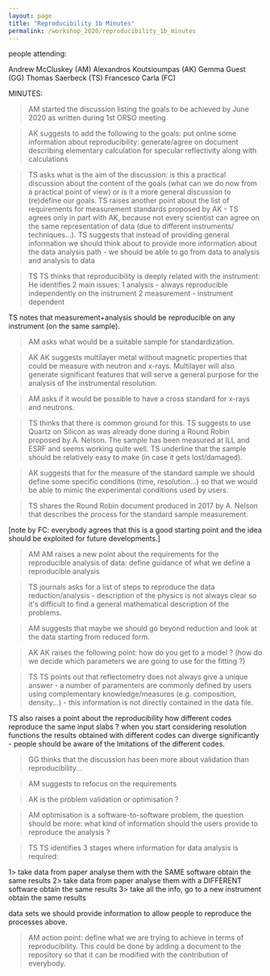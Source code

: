 ```yaml
---
layout: page
title: "Reproducibility 1b Minutes"
permalink: /workshop_2020/reproducibility_1b_minutes
---
```


people attending:

Andrew McCluskey (AM)
Alexandros Koutsioumpas (AK)
Gemma Guest (GG)
Thomas Saerbeck (TS)
Francesco Carla (FC)


MINUTES:

> AM
started the discussion listing the goals to be achieved by June 2020 as written during 1st ORSO meeting

> AK
suggests to add the following to the goals: put online some information about reproducibility: generate/agree on document describing elementary calculation for specular reflectivity along with calculations

> TS
asks what is the aim of the discussion: is this a practical discussion about the content of the goals (what can we do now from a practical point of view) or is it a more general discussion to (re)define our goals. 
TS raises another point about the list of requirements for measurement standards proposed by AK - TS agrees only in part with AK, because not every scientist can agree on the same representation of data (due to different instruments/ techniques...).
TS suggests that instead of providing general information we should think about to provide more information about the data analysis path - we should be able to go from data to analysis and analysis to data 

> TS
TS thinks that reproducibility is deeply related with the instrument:
He identifies 2 main issues:
1 analysis - always reproducible independently on the instrument
2 measurement - instrument dependent

TS notes that measurement+analysis should be reproducible on any instrument (on the same sample).

> AM asks what would be a suitable sample for standardization.

> AK
AK suggests multilayer metal without magnetic properties that could be measure with neutron and x-rays.
Multilayer will also generate significant features that will serve a general purpose for the analysis of the instrumental resolution.

> AM
asks if it would be possible to have a cross standard for x-rays and neutrons.

> TS 
thinks that there is common ground for this. TS suggests to use Quartz on Silicon as was already done during a Round Robin proposed by A. Nelson. The sample has been measured at ILL and ESRF and seems working quite well.
TS underline that the sample should be relatively easy to make (in case it gets lost/damaged).

> AK 
suggests that for the measure of the standard sample we should define some specific conditions (time, resolution...) so that we would be able to mimic the experimental conditions used by users.

> TS
shares the Round Robin document produced in 2017 by A. Nelson that describes the process for the standard sample measurement.

[note by FC: everybody agrees that this is a good starting point and the idea should be exploited for future developments.]

> AM
AM raises a new point about the requirements for the reproducible analysis of data:
define guidance of what we define a reproducible analysis

> TS
journals asks for a list of steps to reproduce the data reduction/analysis - 
description of the physics is not always clear so it's difficult to find a general mathematical description of the problems.

> AM 
suggests that maybe we should go beyond reduction and look at the data starting from reduced form.

> AK
AK raises the following point: how do you get to a model ?
(how do we decide which parameters we are going to use for the fitting ?)

> TS
TS points out that reflectometry does not always give a unique answer - a number of paramenters are commonly  defined by users using complementary knowledge/measures (e.g. composition, density...) - this information is not directly contained in the data file.

TS also raises a point about the reproducibility 
how different codes reproduce the same input slabs ?
when you start considering resolution functions the results obtained with different codes can diverge significantly - people should be aware of the lmitations of the different codes.

> GG 
thinks that the discussion has been more about validation than reproducibility...

> AM
suggests to refocus on the requirements

> AK 
is the  problem validation or optimisation ?

> AM
optimisation is a software-to-software problem, the question should be more: what kind of information should the users provide to reproduce the analysis ?

> TS
TS identifies 3 stages where information for data analysis is required:

1> take data from paper analyse them with the SAME software obtain the same results
2> take data from paper analyse them with a DIFFERENT software obtain the same results
3> take all the info, go to a new instrument obtain the same results

data sets we should provide information to allow people to reproduce the processes above.

> AM 
action point: define what we are trying to achieve in terms of reproducibility.
This could be done by adding a document to the repository so that it can be modified with the contribution of everybody.

